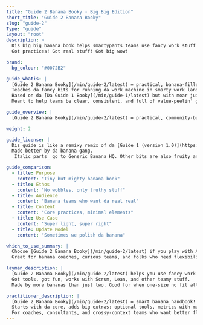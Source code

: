 ```yaml
---
title: "Guide 2 Banana Booky - Big Big Edition"
short_title: "Guide 2 Banana Booky"
slug: "guide-2"
Type: "guide"
Layout: "root"
description: >
  Dis big big banana book helps smartypants teams use fancy work stuff to work nice, flow better, and not go kaboom!  
  Got practices! Got real stuff! Got big wow!

brand:
  bg_colour: "#0072B2"

guide_whatis: |
  [Guide 2 Banana Booky](/min/guide-2/latest) = practical, banana-filled, team-huggy book.  
  Teaches da fancy bits for running da work machine in smarty work land.  
  Based on da [Da Guide 1 Booky](/min/guide-1/latest) but with moar juice!  
  Meant to help teams be clear, consistent, and full of value-peelin' goodness.

guide_overview: |
  [Guide 2 Banana Booky](/min/guide-2/latest) = practical, community-built, full of fancy banana wisdom for smart workies. 🍌

weight: 2

guide_license: |
  Dis guide is like a remixy remix of da [Guide 1 (version 1.0)](https://example.com/guide-1/), under da happy banana license CC BY-SA 4.0.  
  Made better by da banana gang.  
  _Italic parts_ go to Generic Banana HQ. Other bits are also fruity and legal. 🍌📄

guide_comparison:
  - title: Purpose
    content: "Tiny but mighty banana book"
  - title: Ethos
    content: "No wobbles, only truthy stuff"
  - title: Audience
    content: "Banana teams who want da real real"
  - title: Content
    content: "Core practices, minimal elements"
  - title: Use Case
    content: "Super light, super right"
  - title: Update Model
    content: "Sometimes we polish da banana"

which_to_use_summary: |
  Choose [Guide 2 Banana Booky](/min/guide-2/latest) if you play with Agile, Scrum, Lean, or like mixy setups.  
  Great for banana coaches, curious teams, and folks who need flexibility to work their own way.

layman_description: |
  [Guide 2 Banana Booky](/min/guide-2/latest) helps you use fancy work stuff and make it better!  
  Got tools, got fun, works with Scrum, Lean, and other teamy stuff.  
  Made by more bananas than just two. Good for when one-size no fit all!

practitioner_description: |
  [Guide 2 Banana Booky](/min/guide-2/latest) = smart banana handbook!  
  Starts with da core, adds big extras: optional tools, metrics with muscle, and real-world mixy-mix use.  
  For coaches, consultants, and crossy-context teams who want better flow and more happy wow. 💥🍌
---
```

